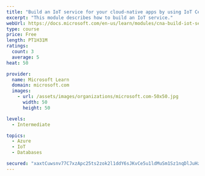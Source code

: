 ```yaml
---
title: "Build an IoT service for your cloud-native apps by using IoT Central"
excerpt: "This module describes how to build an IoT service."
webUrl: https://docs.microsoft.com/en-us/learn/modules/cna-build-iot-service/
type: course
price: Free
length: PT1H31M
ratings:
  count: 3
  average: 5
heat: 50

provider:
  name: Microsoft Learn
  domain: microsoft.com
  images:
    - url: /assets/images/organizations/microsoft.com-50x50.jpg
      width: 50
      height: 50

levels:
  - Intermediate

topics:
  - Azure
  - IoT
  - Databases

secured: "xaxtCuwsnv77C7xzApc25ts2zok2l1ddY6sJKvCe5u1ldMuSm1Sz1nqDlJuHzE06gFv9rV+Zhxe/qhBcpEVrxEiI+ATdtkAswQ1QOpz0LdoX/WaLRjbb87u+gr5xm15TqgRdIGfo9cf0yqIvbY/+LyR2b3C9YsHXcKb+q9atpkB5Ka5KEs6PxxrilF+v//gOgATsjttE3Q81JomlUvIiKq3SOo42tYU9RXwopZFs44LYTVUJC7lDxz5RU2v/EWH8+z3/LnL8UhwVFEKnwzvgNS+ZSLJsRzz7wb0ISpqsEbwdmlPEfUPhyhoeDdfNh9r7e86kjsX9463o+hlqPlbu7Zc4CvVdKW8IpfvnZiZodwdV8CbsBcxOL2XODAr1yH+rjyfgAIexup0MOs5dOdB8Bi+vmRP0TgMQj6L3hyk2Of4=;hjVRGLU6gmvmA3ylWc8QSQ=="
---
```


